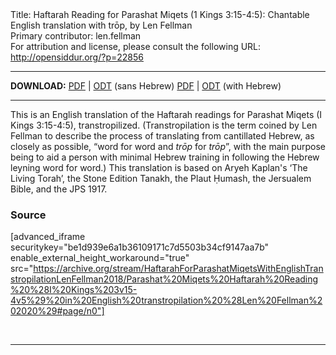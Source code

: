 <html>
<head></head>
<body>
Title: Haftarah Reading for Parashat Miqets (1 Kings 3:15-4:5): Chantable English translation with trōp, by Len Fellman<br />
Primary contributor: len.fellman<br />
For attribution and license, please consult the following URL: <a href="http://opensiddur.org/?p=22856">http://opensiddur.org/?p=22856</a>
<p />
<hr />

<style type="text/css" media="all">.printfriendly {display: none!important;}</style>

<strong>DOWNLOAD:</strong> 
<a href="https://archive.org/download/HaftarahForParashatMiqetsWithEnglishTranstropilationLenFellman2018/Parashat%20Miqets%20Haftarah%20Reading%20%28I%20Kings%203v15-4v5%29%20in%20English%20transtropilation%20%28Len%20Fellman%202020%29%20-%20english%20only.pdf">PDF</a> | <a href="https://archive.org/download/HaftarahForParashatMiqetsWithEnglishTranstropilationLenFellman2018/Parashat%20Miqets%20Haftarah%20Reading%20%28I%20Kings%203v15-4v5%29%20in%20English%20transtropilation%20%28Len%20Fellman%202020%29%20-%20english%20only.odt">ODT</a> (sans Hebrew) 
<a href="https://archive.org/download/HaftarahForParashatMiqetsWithEnglishTranstropilationLenFellman2018/Parashat%20Miqets%20Haftarah%20Reading%20%28I%20Kings%203v15-4v5%29%20in%20English%20transtropilation%20%28Len%20Fellman%202020%29.pdf">PDF</a> | <a href="https://archive.org/download/HaftarahForParashatMiqetsWithEnglishTranstropilationLenFellman2018/Parashat%20Miqets%20Haftarah%20Reading%20%28I%20Kings%203v15-4v5%29%20in%20English%20transtropilation%20%28Len%20Fellman%202020%29.odt">ODT</a> (with Hebrew)


<hr />

This is an English translation of the Haftarah readings for Parashat Miqets (I Kings 3:15-4:5), transtropilized. (Transtropilation is the term coined by Len Fellman to describe the process of translating from cantillated Hebrew, as closely as possible, “word for word and <em>trōp</em> for <em>trōp</em>”, with the main purpose being to aid a person with minimal Hebrew training in following the Hebrew leyning word for word.) This translation is based on Aryeh Kaplan's ‘The Living Torah’, the Stone Edition Tanakh, the Plaut Ḥumash, the Jersualem Bible, and the JPS 1917.

<h3>Source</h3>

[advanced_iframe securitykey="be1d939e6a1b36109171c7d5503b34cf9147aa7b" enable_external_height_workaround="true" src="https://archive.org/stream/HaftarahForParashatMiqetsWithEnglishTranstropilationLenFellman2018/Parashat%20Miqets%20Haftarah%20Reading%20%28I%20Kings%203v15-4v5%29%20in%20English%20transtropilation%20%28Len%20Fellman%202020%29#page/n0"]

&nbsp;

<hr />

&nbsp;


</body>
</html>